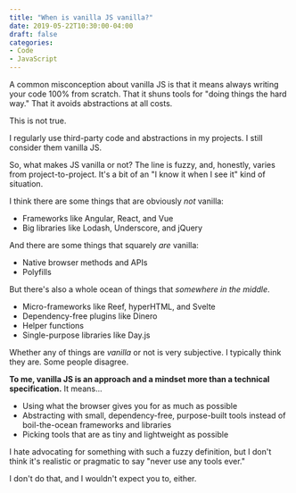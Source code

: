 ```yaml
---
title: "When is vanilla JS vanilla?"
date: 2019-05-22T10:30:00-04:00
draft: false
categories:
- Code
- JavaScript
---
```


A common misconception about vanilla JS is that it means always writing your code 100% from scratch. That it shuns tools for "doing things the hard way." That it avoids abstractions at all costs.

This is not true.

I regularly use third-party code and abstractions in my projects. I still consider them vanilla JS.

So, what makes JS vanilla or not? The line is fuzzy, and, honestly, varies from project-to-project. It's a bit of an "I know it when I see it" kind of situation.

I think there are some things that are obviously *not* vanilla:

- Frameworks like Angular, React, and Vue
- Big libraries like Lodash, Underscore, and jQuery

And there are some things that squarely *are* vanilla:

- Native browser methods and APIs
- Polyfills

But there's also a whole ocean of things that *somewhere in the middle*.

- Micro-frameworks like Reef, hyperHTML, and Svelte
- Dependency-free plugins like Dinero
- Helper functions
- Single-purpose libraries like Day.js

Whether any of things are *vanilla* or not is very subjective. I typically think they are. Some people disagree.

**To me, vanilla JS is an approach and a mindset more than a technical specification.** It means...

- Using what the browser gives you for as much as possible
- Abstracting with small, dependency-free, purpose-built tools instead of boil-the-ocean frameworks and libraries
- Picking tools that are as tiny and lightweight as possible

 I hate advocating for something with such a fuzzy definition, but I don't think it's realistic or pragmatic to say "never use any tools ever."

 I don't do that, and I wouldn't expect you to, either.